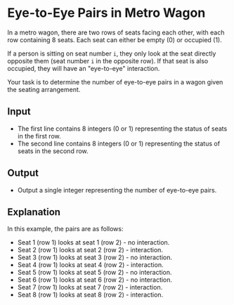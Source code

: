 # Eye-to-Eye Pairs in Metro Wagon

In a metro wagon, there are two rows of seats facing each other, with each row containing 8 seats. Each seat can either be empty (0) or occupied (1).

If a person is sitting on seat number `i`, they only look at the seat directly opposite them (seat number `i` in the opposite row). If that seat is also occupied, they will have an "eye-to-eye" interaction.

Your task is to determine the number of eye-to-eye pairs in a wagon given the seating arrangement.

## Input
- The first line contains 8 integers (0 or 1) representing the status of seats in the first row.
- The second line contains 8 integers (0 or 1) representing the status of seats in the second row.

## Output
- Output a single integer representing the number of eye-to-eye pairs.


## Explanation
In this example, the pairs are as follows:
- Seat 1 (row 1) looks at seat 1 (row 2) - no interaction.
- Seat 2 (row 1) looks at seat 2 (row 2) - interaction.
- Seat 3 (row 1) looks at seat 3 (row 2) - no interaction.
- Seat 4 (row 1) looks at seat 4 (row 2) - interaction.
- Seat 5 (row 1) looks at seat 5 (row 2) - no interaction.
- Seat 6 (row 1) looks at seat 6 (row 2) - no interaction.
- Seat 7 (row 1) looks at seat 7 (row 2) - interaction.
- Seat 8 (row 1) looks at seat 8 (row 2) - interaction.
